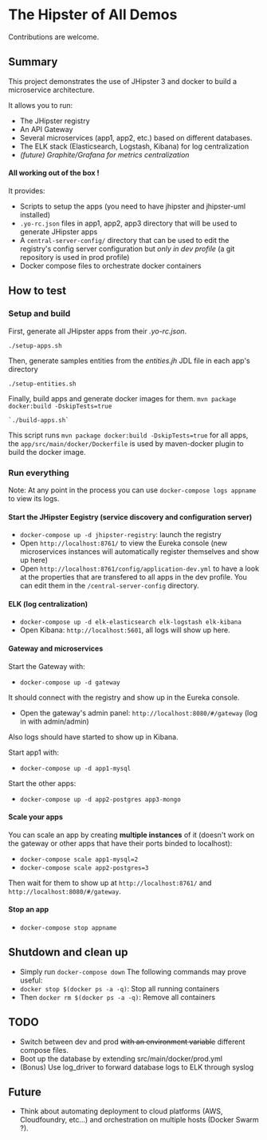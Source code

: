 # The Hipster of All Demos

Contributions are welcome.

## Summary
This project demonstrates the use of JHipster 3 and docker to build a microservice architecture.

It allows you to run:
- The JHipster registry
- An API Gateway
- Several microservices (app1, app2, etc.) based on different databases.
- The ELK stack (Elasticsearch, Logstash, Kibana) for log centralization
- _(future) Graphite/Grafana for metrics centralization_

#### **All working out of the box !**

It provides:
- Scripts to setup the apps (you need to have jhipster and jhipster-uml installed) 
- `.yo-rc.json` files in app1, app2, app3 directory that will be used to generate JHipster apps
- A `central-server-config/` directory that can be used to edit the registry's config server configuration but _only in dev profile_ (a git repository is used in prod profile)
- Docker compose files to orchestrate docker containers


## How to test

### Setup and build
First, generate all JHipster apps from their _.yo-rc.json_.

    ./setup-apps.sh
    
Then, generate samples entities from the _entities.jh_ JDL file in each app's directory

    ./setup-entities.sh

Finally, build apps and generate docker images for them.  `mvn package docker:build -DskipTests=true`

    `./build-apps.sh` 
    
This script runs `mvn package docker:build -DskipTests=true` for all apps, the `app/src/main/docker/Dockerfile` is used by maven-docker plugin to build the docker image.

### Run everything

Note: At any point in the process you can use `docker-compose logs appname` to view its logs.

#### Start the JHipster Eegistry (service discovery and configuration server)

- `docker-compose up -d jhipster-registry`: launch the registry
- Open `http://localhost:8761/` to view the Eureka console (new microservices instances will automatically register themselves and show up here)
- Open `http://localhost:8761/config/application-dev.yml` to have a look at the properties that are transfered to all apps in the dev profile. You can edit them in the `/central-server-config` directory.

#### ELK (log centralization)

- `docker-compose up -d elk-elasticsearch elk-logstash elk-kibana`
- Open Kibana: `http://localhost:5601`, all logs will show up here.

#### Gateway and microservices

Start the Gateway with:
- `docker-compose up -d gateway`

It should connect with the registry and show up in the Eureka console.
- Open the gateway's admin panel: `http://localhost:8080/#/gateway` (log in with admin/admin)

Also logs should have started to show up in Kibana.

Start app1 with:
- `docker-compose up -d app1-mysql`

Start the other apps:
- `docker-compose up -d app2-postgres app3-mongo`

#### Scale your apps

You can scale an app by creating **multiple instances** of it (doesn't work on the gateway or other apps that have their ports binded to localhost):
- `docker-compose scale app1-mysql=2`
- `docker-compose scale app2-postgres=3`

Then wait for them to show up at `http://localhost:8761/` and `http://localhost:8080/#/gateway`.

#### Stop an app
- `docker-compose stop appname`


## Shutdown and clean up
- Simply run `docker-compose down`
The following commands may prove useful:
- `docker stop $(docker ps -a -q)`: Stop all running containers
- Then `docker rm $(docker ps -a -q)`: Remove all containers

## TODO
- Switch between dev and prod ~~with an environment variable~~ different compose files.
- Boot up the database by extending src/main/docker/prod.yml
- (Bonus) Use log_driver to forward database logs to ELK through syslog

## Future
- Think about automating deployment to cloud platforms (AWS, Cloudfoundry, etc...) and orchestration on multiple hosts (Docker Swarm ?).
